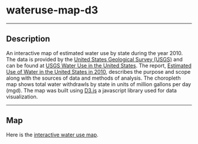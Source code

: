 wateruse-map-d3
===============

***
Description
-----------  
An interactive map of estimated water use by state during the year 2010. The data is provided by the 
[United States Geological Survey (USGS)](http://www.usgs.gov/) and can be found at 
[USGS Water Use in the United States](http://water.usgs.gov/watuse/data/2010/index.html).
The report, [Estimated Use of Water in the United States in 2010](http://water.usgs.gov/watuse/data/2010/index.html), 
describes the purpose and scope along with the sources of data and methods of analysis. 
The choropleth map shows total water withdrawls by state in units of million gallons per day (mgd). 
The map was built using [D3.js](http://d3js.org/) a javascript library used for data visualization.

***
Map
---
Here is the [interactive water use map](http://jlant-usgs.github.io/wateruse-map-d3/).